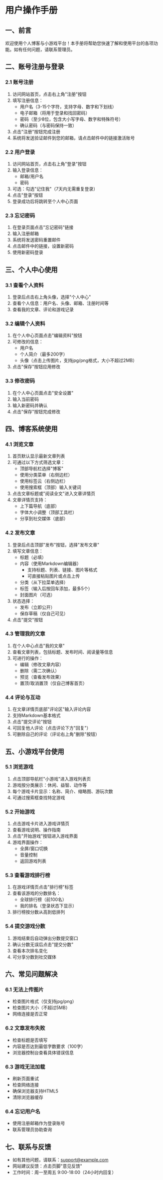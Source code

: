 # 用户操作手册

## 一、前言
欢迎使用个人博客与小游戏平台！本手册将帮助您快速了解和使用平台的各项功能。如有任何问题，请联系管理员。

## 二、账号注册与登录

### 2.1 账号注册
1. 访问网站首页，点击右上角"注册"按钮
2. 填写注册信息：
   - 用户名（3-15个字符，支持字母、数字和下划线）
   - 电子邮箱（将用于登录和找回密码）
   - 密码（至少8位，包含大小写字母、数字和特殊符号）
   - 确认密码（与密码保持一致）
3. 点击"注册"按钮完成注册
4. 系统将发送验证邮件到您的邮箱，请点击邮件中的链接激活账号

### 2.2 用户登录
1. 访问网站首页，点击右上角"登录"按钮
2. 输入登录信息：
   - 邮箱/用户名
   - 密码
3. 可选：勾选"记住我"（7天内无需重复登录）
4. 点击"登录"按钮
5. 登录成功后将跳转至个人中心页面

### 2.3 忘记密码
1. 在登录页面点击"忘记密码"链接
2. 输入注册邮箱
3. 系统将发送密码重置邮件
4. 点击邮件中的链接，设置新密码
5. 使用新密码登录

## 三、个人中心使用

### 3.1 查看个人资料
1. 登录后点击右上角头像，选择"个人中心"
2. 查看个人信息：用户名、头像、邮箱、注册时间等
3. 查看我的文章、评论和游戏记录

### 3.2 编辑个人资料
1. 在个人中心页面点击"编辑资料"按钮
2. 可修改的信息：
   - 用户名
   - 个人简介（最多200字）
   - 头像（点击上传图片，支持jpg/png格式，大小不超过2MB）
3. 点击"保存"按钮应用修改

### 3.3 修改密码
1. 在个人中心页面点击"安全设置"
2. 输入当前密码
3. 输入新密码并确认
4. 点击"保存"按钮完成修改

## 四、博客系统使用

### 4.1 浏览文章
1. 首页默认显示最新文章列表
2. 可通过以下方式筛选文章：
   - 顶部导航栏选择"博客"
   - 使用分类菜单（右侧边栏）
   - 使用标签云（右侧边栏）
   - 使用搜索框（顶部）输入关键词
3. 点击文章标题或"阅读全文"进入文章详情页
4. 文章详情页支持：
   - 上下篇导航（底部）
   - 字体大小调整（顶部工具栏）
   - 分享到社交媒体（底部）

### 4.2 发布文章
1. 登录后点击顶部"发布"按钮，选择"发布文章"
2. 填写文章信息：
   - 标题（必填）
   - 内容（使用Markdown编辑器）
     - 支持标题、列表、链接、图片等格式
     - 可直接粘贴图片或点击上传
   - 分类（从下拉菜单选择）
   - 标签（输入后按回车添加，最多5个）
   - 封面图片（可选）
3. 状态选择：
   - 发布（立即公开）
   - 保存草稿（仅自己可见）
4. 点击"提交"按钮

### 4.3 管理我的文章
1. 在个人中心点击"我的文章"
2. 查看文章列表，包括标题、发布时间、阅读量等信息
3. 可进行的操作：
   - 编辑（修改文章内容）
   - 删除（需二次确认）
   - 预览（查看发布效果）
   - 置顶/取消置顶（仅自己博客首页）

### 4.4 评论与互动
1. 在文章详情页底部"评论区"输入评论内容
2. 支持Markdown基本格式
3. 点击"提交评论"按钮
4. 可回复他人评论（点击评论下方"回复"）
5. 可删除自己的评论（评论右上角"删除"按钮）

## 五、小游戏平台使用

### 5.1 浏览游戏
1. 点击顶部导航栏"小游戏"进入游戏列表页
2. 游戏按分类展示：休闲、益智、动作等
3. 每个游戏卡片显示：名称、简介、缩略图、游玩次数
4. 可通过搜索框查找特定游戏

### 5.2 开始游戏
1. 点击游戏卡片进入游戏详情页
2. 查看游戏说明、操作指南
3. 点击"开始游戏"按钮进入游戏界面
4. 游戏界面操作：
   - 全屏/窗口切换
   - 音量控制
   - 返回游戏列表

### 5.3 查看游戏排行榜
1. 在游戏详情页点击"排行榜"标签
2. 查看该游戏的分数排名：
   - 全球排行榜（前100名）
   - 我的排名（登录状态下显示）
3. 排行榜按分数从高到低排列

### 5.4 提交游戏分数
1. 游戏结束后自动弹出分数提交窗口
2. 确认分数无误后点击"提交分数"
3. 查看本次排名变化
4. 可分享分数到社交媒体

## 六、常见问题解决

### 6.1 无法上传图片
- 检查图片格式（仅支持jpg/png）
- 检查图片大小（不超过5MB）
- 网络连接是否正常

### 6.2 文章发布失败
- 检查标题是否填写
- 内容是否达到最低字数要求（100字）
- 浏览器控制台查看具体错误信息

### 6.3 游戏无法加载
- 刷新页面重试
- 检查网络连接
- 确保浏览器支持HTML5
- 清除浏览器缓存

### 6.4 忘记用户名
- 使用注册邮箱作为登录账号
- 联系管理员协助查询

## 七、联系与反馈

- 如有其他问题，请联系：support@example.com
- 网站建议反馈：点击页脚"意见反馈"
- 工作时间：周一至周五 9:00-18:00（24小时内回复）
